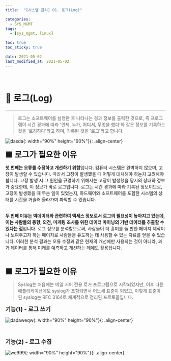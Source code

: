 ```yaml
---
title:  "[시스템 관리] 01. 로그(Log)" 

categories:
  - SYS_MGMT
tags:
  - [sys_mgmt, linux]

toc: true
toc_sticky: true

date: 2021-05-02
last_modified_at: 2021-05-02
---
```

<br>

# 🔔 로그(Log)
---

<style>
table {
    font-size: 12pt;
}
table th:first-of-type {
    width: 5%;
}
table th:nth-of-type(2) {
    width: 20%;
}
table th:nth-of-type(3) {
    width: 50%;
}
table th:nth-of-type(4) {
    width: 30%;
} 
big { 
    font-size: 25px 
}
sbig { 
    font-size: 18px 
}
</style>

> 로그는 소프트웨어를 실행한 후 나타나는 경과 정보를 출력한 것으로, 즉 프로그램이 시간 경과에 따라 '언제, 누가, 어디서, 무엇을 했다'와 같은 정보를 기록하는 것을 '로깅하다'라고 하며, 기록된 것을 '로그'라고 합니다. 

![dasda](https://github.com/revenge1005/WEB-Server-3-Tier-Architecture/assets/42735894/3f116fcb-2eb9-45c8-b941-05b892b50e9b){: width="90%" height="90%"}{: .align-center}<br>

<big> **■ 로그가 필요한 이유** </big> <br>


**첫 번째는 오류를 수정하고 개선하기 위함**입니다. 컴퓨터 시스템은 완벽하지 않으며, 고장이 발생할 수 있습니다. 따라서 고장이 발생했을 때 어떻게 대처해야 하는지 고려해야 합니다. 고장 발생 시 그 원인을 규명하기 위해서는 고장이 발생했을 당시의 상태와 정보가 중요한데, 이 정보가 바로 로그입니다. 로그는 시간 경과에 따라 기록된 정보이므로, 고장이 발생했을 때 무슨 일이 있었는지, 하드웨어와 소프트웨어를 포함한 시스템의 상태를 시간을 거슬러 올라가며 파악할 수 있습니다. <br><br>


**두 번째 이유는 빅데이터와 관련하여 액세스 정보로서 로그의 필요성이 높아지고 있는데, 이는 사람들의 동향, 의견, 마케팅 조사를 위한 데이터 마이닝의 기반 데이터를 추출할 수 있다는 점**입니다. 로그 정보를 분석함으로써, 사람들이 더 흥미를 둘 만한 페이지 제작이나 보여주고자 하는 페이지로 사람들을 유도하는 데 사용할 수 있는 자료를 얻을 수 있습니다. 이러한 분석 결과는 오류 수정과 같은 현재의 개선에만 사용되는 것이 아니라, 과거 데이터를 통해 미래를 예측하고 개선하는 데에도 활용됩니다.

<br>

<big> **■ 로그가 필요한 이유** </big> <br>

> Syslog는 처음에는 메일 서버 전용 로거 프로그램으로 시작되었지만, 이후 다른 애플리케이션에도 syslog가 포함되면서 어느새 표준이 되었고, 이렇게 표준이 된 syslog는 RFC 3164로 체계적으로 정리된 프로토콜입니다.

<sbig> **기능(1) - 로그 쓰기** </sbig> <br>

![dadaweqw](https://github.com/revenge1005/WEB-Server-3-Tier-Architecture/assets/42735894/f984840b-6278-4336-a456-3c1575e3ca86){: width="90%" height="90%"}{: .align-center}<br>

<br>

<sbig> **기능(2) - 로그 수집** </sbig> <br>

![we999](https://github.com/revenge1005/WEB-Server-3-Tier-Architecture/assets/42735894/9c4ea4b0-aa66-407f-823b-fe3ddd206cbc){: width="90%" height="90%"}{: .align-center}<br>

<br>
